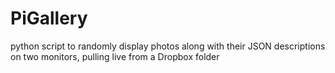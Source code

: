 # PiGallery
python script to randomly display photos along with their JSON descriptions on two monitors, pulling live from a Dropbox folder
